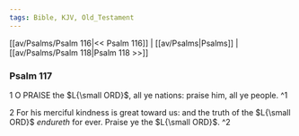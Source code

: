 ```yaml
---
tags: Bible, KJV, Old_Testament
---
```


[[av/Psalms/Psalm 116|<< Psalm 116]] | [[av/Psalms|Psalms]] | [[av/Psalms/Psalm 118|Psalm 118 >>]]

### Psalm 117

1 O PRAISE the $L{\small ORD}$, all ye nations: praise him, all ye people. ^1

2 For his merciful kindness is great toward us: and the truth of the $L{\small ORD}$ _endureth_ for ever. Praise ye the $L{\small ORD}$. ^2
